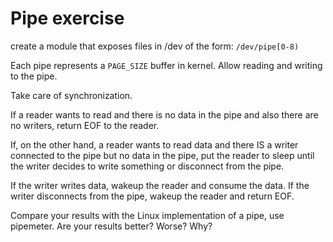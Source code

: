 # Pipe exercise

create a module that exposes files in /dev of the form:
`/dev/pipe[0-8)`

Each pipe represents a `PAGE_SIZE` buffer in kernel.
Allow reading and writing to the pipe.

Take care of synchronization.

If a reader wants to read and there is no data in the pipe and also there
are no writers, return EOF to the reader.

If, on the other hand, a reader wants to read data and there IS a writer connected
to the pipe but no data in the pipe, put the reader to sleep until the writer
decides to write something or disconnect from the pipe.

If the writer writes data, wakeup the reader and consume the data.
If the writer disconnects from the pipe, wakeup the reader and return EOF.

Compare your results with the Linux implementation of a pipe, use pipemeter.
Are your results better? Worse? Why?
